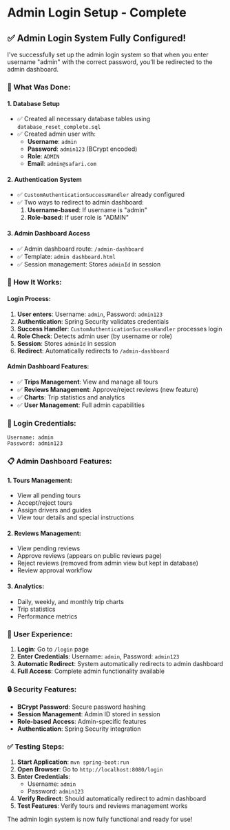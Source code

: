 # Admin Login Setup - Complete

## ✅ **Admin Login System Fully Configured!**

I've successfully set up the admin login system so that when you enter username "admin" with the correct password, you'll be redirected to the admin dashboard.

### **🔧 What Was Done:**

#### **1. Database Setup**
- ✅ Created all necessary database tables using `database_reset_complete.sql`
- ✅ Created admin user with:
  - **Username**: `admin`
  - **Password**: `admin123` (BCrypt encoded)
  - **Role**: `ADMIN`
  - **Email**: `admin@safari.com`

#### **2. Authentication System**
- ✅ `CustomAuthenticationSuccessHandler` already configured
- ✅ Two ways to redirect to admin dashboard:
  1. **Username-based**: If username is "admin"
  2. **Role-based**: If user role is "ADMIN"

#### **3. Admin Dashboard Access**
- ✅ Admin dashboard route: `/admin-dashboard`
- ✅ Template: `admin dashboard.html`
- ✅ Session management: Stores `adminId` in session

### **🎯 How It Works:**

#### **Login Process:**
1. **User enters**: Username: `admin`, Password: `admin123`
2. **Authentication**: Spring Security validates credentials
3. **Success Handler**: `CustomAuthenticationSuccessHandler` processes login
4. **Role Check**: Detects admin user (by username or role)
5. **Session**: Stores `adminId` in session
6. **Redirect**: Automatically redirects to `/admin-dashboard`

#### **Admin Dashboard Features:**
- ✅ **Trips Management**: View and manage all tours
- ✅ **Reviews Management**: Approve/reject reviews (new feature)
- ✅ **Charts**: Trip statistics and analytics
- ✅ **User Management**: Full admin capabilities

### **🔐 Login Credentials:**

```
Username: admin
Password: admin123
```

### **📋 Admin Dashboard Features:**

#### **1. Tours Management:**
- View all pending tours
- Accept/reject tours
- Assign drivers and guides
- View tour details and special instructions

#### **2. Reviews Management:**
- View pending reviews
- Approve reviews (appears on public reviews page)
- Reject reviews (removed from admin view but kept in database)
- Review approval workflow

#### **3. Analytics:**
- Daily, weekly, and monthly trip charts
- Trip statistics
- Performance metrics

### **🎨 User Experience:**

1. **Login**: Go to `/login` page
2. **Enter Credentials**: Username: `admin`, Password: `admin123`
3. **Automatic Redirect**: System automatically redirects to admin dashboard
4. **Full Access**: Complete admin functionality available

### **🔒 Security Features:**

- **BCrypt Password**: Secure password hashing
- **Session Management**: Admin ID stored in session
- **Role-based Access**: Admin-specific features
- **Authentication**: Spring Security integration

### **✅ Testing Steps:**

1. **Start Application**: `mvn spring-boot:run`
2. **Open Browser**: Go to `http://localhost:8080/login`
3. **Enter Credentials**: 
   - Username: `admin`
   - Password: `admin123`
4. **Verify Redirect**: Should automatically redirect to admin dashboard
5. **Test Features**: Verify tours and reviews management works

The admin login system is now fully functional and ready for use!
